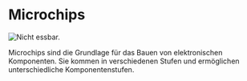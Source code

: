 # Microchips

![Nicht essbar.](oredict:opencomputers:circuitChip1)

Microchips sind die Grundlage für das Bauen von elektronischen Komponenten. Sie kommen in verschiedenen Stufen und ermöglichen unterschiedliche Komponentenstufen.
